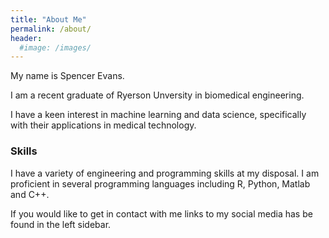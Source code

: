 ```yaml
---
title: "About Me"
permalink: /about/
header:
  #image: /images/
---
```


My name is Spencer Evans.

I am a recent graduate of Ryerson Unversity in biomedical engineering.

I have a keen interest in machine learning and data science, specifically with their applications in medical technology.

### Skills

I have a variety of engineering and programming skills at my disposal. I am proficient in several programming languages including R, Python, Matlab and C++.

If you would like to get in contact with me links to my social media has be found in the left sidebar.

